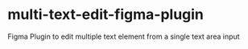 # multi-text-edit-figma-plugin
Figma Plugin to edit multiple text element from a single text area input

